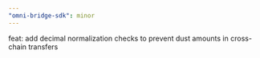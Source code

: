 ```yaml
---
"omni-bridge-sdk": minor
---
```


feat: add decimal normalization checks to prevent dust amounts in cross-chain transfers
